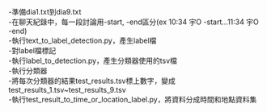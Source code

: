 -準備dia1.txt到dia9.txt   
-在聊天紀錄中，每一段討論用-start, -end區分(ex 10:34 宇O -start...11:34 宇O -end)  
-執行text_to_label_detection.py，產生label檔  
-對label檔標記  
-執行label_to_detection.py，產生分類器使用的tsv檔  
-執行分類器  
-將每次分類器的結果test_results.tsv標上數字，變成test_results_1.tsv~test_results_9.tsv  
-執行test_result_to_time_or_location_label.py，將資料分成時間和地點資料集  
